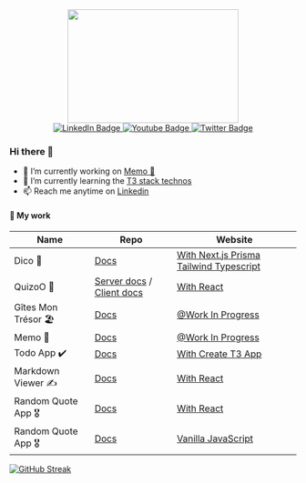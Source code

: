 
<div id="header" align="center">
  <img src="https://media.giphy.com/media/jzCbjEDsUaX4D2c0O5/giphy.gif" height="200" width="300"/>
</div>
<div align="center" id="badges">
  <a href="your-linkedin-URL">
    <img src="https://img.shields.io/badge/LinkedIn-blue?style=for-the-badge&logo=linkedin&logoColor=white" alt="LinkedIn Badge"/>
  </a>
  <a href="your-youtube-URL">
    <img src="https://img.shields.io/badge/YouTube-red?style=for-the-badge&logo=youtube&logoColor=white" alt="Youtube Badge"/>
  </a>
  <a href="your-twitter-URL">
    <img src="https://img.shields.io/badge/Twitter-blue?style=for-the-badge&logo=twitter&logoColor=white" alt="Twitter Badge"/>
  </a>
</div>

### Hi there 👋




- 🔭 I’m currently working on [Memo 📝](https://github.com/All-Khwarizmi/Memo)
- 🌱 I’m currently learning the [T3 stack technos]([https://github.com/All-Khwarizmi/Memo](https://create.t3.gg))
- 📫 Reach me anytime on [Linkedin](https://www.linkedin.com/in/jason-suarez/)

#### 💬 My work




| Name        | Repo           | Website  |
| ------------- |-------------| -----|
| Dico 📔    | [Docs](https://github.com/All-Khwarizmi/Dico)  | [With Next.js Prisma Tailwind Typescript ](https://dico-ochre.vercel.app) |
| QuizoO 🧪     | [Server docs](https://github.com/All-Khwarizmi/Express-GraphQL-Quiz-API) / [Client docs](https://github.com/All-Khwarizmi/Quizoo-client) |  [With React](https://dapper-belekoy-aa000e.netlify.app/fiches/) |
| Gîtes Mon Trésor 🏖️| [Docs](https://github.com/All-Khwarizmi/Gite)    |   [@Work In Progress](https://gites-gamma.vercel.app)|
| Memo 📝    | [Docs](https://github.com/All-Khwarizmi/Memo)     |  [@Work In Progress](https://todo-app-swart-kappa.vercel.app)|
| Todo App ✔️    | [Docs](https://github.com/All-Khwarizmi/Todo-App-T3-STACK)     |  [With Create T3 App](https://todo-app-swart-kappa.vercel.app)|
| Markdown Viewer ✍️    | [Docs](https://github.com/All-Khwarizmi/Markdown-Viewer)     |  [With React](https://main--incomparable-froyo-cd9602.netlify.app)|
| Random Quote App 🎖️  | [Docs](https://github.com/All-Khwarizmi/random-react)     |   [With React](https://all-khwarizmi.github.io/random-react/)|
| Random Quote App 🎖️    | [Docs](https://github.com/All-Khwarizmi/RandomQuote2)     |   [Vanilla JavaScript](https://all-khwarizmi.github.io/RandomQuote2/)|





[![GitHub Streak](https://github-readme-streak-stats.herokuapp.com/?user=All-Khwarizmi)](https://git.io/streak-stats)
